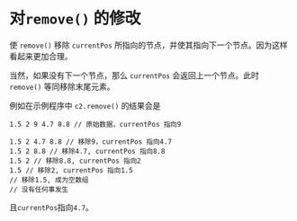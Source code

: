 # 对`remove()` 的修改

使 `remove()` 移除 `currentPos` 所指向的节点，并使其指向下一个节点。因为这样看起来更加合理。

当然，如果没有下一个节点，那么 `currentPos` 会返回上一个节点。此时 `remove()` 等同移除末尾元素。

例如在示例程序中 `c2.remove()` 的结果会是
```
1.5 2 9 4.7 8.8 // 原始数据，currentPos 指向9

1.5 2 4.7 8.8 // 移除9，currentPos 指向4.7
1.5 2 8.8 // 移除4.7, currentPos 指向8.8
1.5 2 // 移除8.8, currentPos 指向2
1.5 // 移除2, currentPos 指向1.5
// 移除1.5, 成为空数组
// 没有任何事发生

```
且`currentPos`指向`4.7`。
